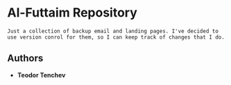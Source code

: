 # Al-Futtaim Repository
```
Just a collection of backup email and landing pages. I've decided to use version conrol for them, so I can keep track of changes that I do.
```


## Authors

* **Teodor Tenchev**